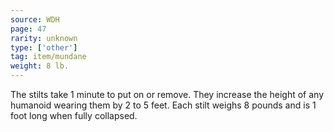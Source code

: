 ```yaml
---
source: WDH
page: 47
rarity: unknown
type: ['other']
tag: item/mundane
weight: 8 lb.
---
```


The stilts take 1 minute to put on or remove. They increase the height of any humanoid wearing them by 2 to 5 feet. Each stilt weighs 8 pounds and is 1 foot long when fully collapsed.

